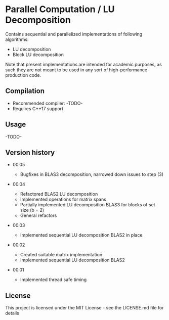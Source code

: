 # Parallel Computation / LU Decomposition

Contains sequential and parallelized implementations of following algorithms:

* LU decomposition
* Block LU decomposition

Note that present implementations are intended for academic purposes, as such they are not meant to be used in any sort of high-performance production code.

## Compilation

* Recommended compiler: -TODO-
* Requires C++17 support

## Usage

-TODO-

## Version history
* 00.05
    * Bugfixes in BLAS3 decomposition, narrowed down issues to step (3)

* 00.04
    * Refactored BLAS2 LU decomposition
    * Implemented operations for matrix spans
    * Partially implemented LU decomposition BLAS3 for blocks of set size (b = 2)
    * General refactors

* 00.03
    * Implemented sequential LU decomposition BLAS2 in place

* 00.02
    * Created suitable matrix implementation
    * Implemented sequential LU decomposition BLAS2

* 00.01
    * Implemented thread safe timing

## License

This project is licensed under the MIT License - see the LICENSE.md file for details